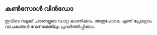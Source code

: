 ## കണ്‍സോള്‍ വിന്‍ഡോ
ഇവിടെ നമുക്ക് ചരങ്ങളുടെ ഡാറ്റ കാണിക്കാം. അതുപോലെ എന്ത് പ്രോഗ്രാം വാചകങ്ങള്‍ വേണമെങ്കിലും പ്രവര്‍ത്തിപ്പിക്കാം.
